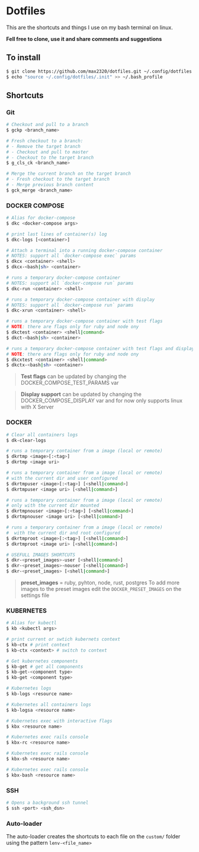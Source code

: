 # Dotfiles

This are the shortcuts and things I use on my bash terminal on linux.

**Fell free to clone, use it and share comments and suggestions**

## To install

```bash
$ git clone https://github.com/max2320/dotfiles.git ~/.config/dotfiles
$ echo "source ~/.config/dotfiles/.init" >> ~/.bash_profile
```


## Shortcuts

### Git

```sh
# Checkout and pull to a branch
$ gckp <branch_name>

# Fresh checkout to a branch:
# - Remove the target branch
# - Checkout and pull to master
# - Checkout to the target branch
$ g_cls_ck <branch_name>

# Merge the current branch on the target branch
# - Fresh checkout to the target branch
# - Merge previous branch content
$ gck_merge <branch_name>
```

### DOCKER COMPOSE

```bash
# Alias for docker-compose
$ dkc <docker-compose args>

# print last lines of container(s) log
$ dkc-logs [<container>]

# Attach a terminal into a running docker-compose container
# NOTES: support all `docker-compose exec` params
$ dkcx <container> <shell>
$ dkcx-<bash|sh> <container>

# runs a temporary docker-compose container
# NOTES: support all `docker-compose run` params
$ dkc-run <container> <shell>

# runs a temporary docker-compose container with display
# NOTES: support all `docker-compose run` params
$ dkc-xrun <container> <shell>

# runs a temporary docker-compose container with test flags
# NOTE: there are flags only for ruby and node ony
$ dkctest <container> <shell|command>
$ dkct-<bash|sh> <container>

# runs a temporary docker-compose container with test flags and display
# NOTE: there are flags only for ruby and node ony
$ dkcxtest <container> <shell|command>
$ dkctx-<bash|sh> <container>
```

> **Test flags** can be updated by changing the DOCKER_COMPOSE_TEST_PARAMS var

> **Display support** can be updated by changing the DOCKER_COMPOSE_DISPLAY var and for now only supports linux with X Server


### DOCKER

```bash
# Clear all containers logs
$ dk-clear-logs

# runs a temporary container from a image (local or remote)
$ dkrtmp <image>[:<tag>]
$ dkrtmp <image uri>

# runs a temporary container from a image (local or remote)
# with the current dir and user configured
$ dkrtmpuser <image>[:<tag>] [<shell|command>]
$ dkrtmpuser <image uri> [<shell|command>]

# runs a temporary container from a image (local or remote)
# only with the current dir mounted
$ dkrtmpnouser <image>[:<tag>] [<shell|command>]
$ dkrtmpnouser <image uri> [<shell|command>]

# runs a temporary container from a image (local or remote)
#  with the current dir and root configured
$ dkrtmproot <image>[:<tag>] [<shell|command>]
$ dkrtmproot <image uri> [<shell|command>]

# USEFULL IMAGES SHORTCUTS
$ dkr-<preset_images>-user [<shell|command>]
$ dkr-<preset_images>-nouser [<shell|command>]
$ dkr-<preset_images> [<shell|command>]

```
> **preset_images** = ruby, pyhton, node, rust, postgres
> To add more images to the preset images edit the `DOCKER_PRESET_IMAGES` on the settings file


### KUBERNETES

```bash
# Alias for kubectl
$ kb <kubectl args>

# print current or swtich kubernets context
$ kb-ctx # print context
$ kb-ctx <context> # switch to context

# Get kubernetes components
$ kb-get # get all components
$ kb-get-<component type>
$ kb-get <component type>

# Kubernetes logs
$ kb-logs <resource name>

# Kubernetes all containers logs
$ kb-logsa <resource name>

# Kubernetes exec with interactive flags
$ kbx <resource name>

# Kubernetes exec rails console
$ kbx-rc <resource name>

# Kubernetes exec rails console
$ kbx-sh <resource name>

# Kubernetes exec rails console
$ kbx-bash <resource name>

```

### SSH
```bash
# Opens a background ssh tunnel
$ ssh <port> <ssh_dsn>
```

### Auto-loader

The auto-loader creates the shortcuts to each file on the `custom/` folder using the pattern `lenv-<file_name>`
